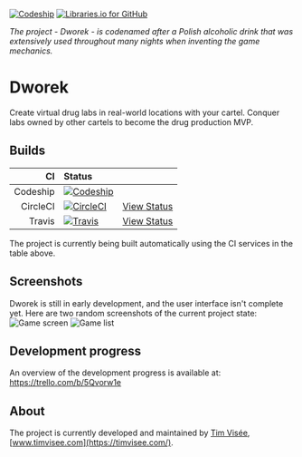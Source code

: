 [![Codeship](https://img.shields.io/codeship/f4078120-8526-0134-2eee-0ea196d1355a/master.svg)](https://codeship.com/projects/183333)
[![Libraries.io for GitHub](https://img.shields.io/librariesio/github/timvisee/Dworek.svg)](https://libraries.io/github/timvisee/Dworek)

*The project - Dworek - is codenamed after a Polish alcoholic drink that was extensively used throughout many nights when inventing the game mechanics.*

# Dworek
Create virtual drug labs in real-world locations with your cartel.
Conquer labs owned by other cartels to become the drug production MVP.

## Builds
|CI|Status| |
|---:|:---|:---|
|Codeship|[![Codeship](https://img.shields.io/codeship/f4078120-8526-0134-2eee-0ea196d1355a/master.svg)](https://codeship.com/projects/183333)||
|CircleCI|[![CircleCI](https://img.shields.io/circleci/project/github/timvisee/Dworek.svg)](https://circleci.com/gh/timvisee/Dworek)|[View Status](https://circleci.com/gh/timvisee/Dworek/)|
|Travis|[![Travis](https://img.shields.io/travis/timvisee/Dworek.svg)](https://travis-ci.org/timvisee/Dworek)|[View Status](https://travis-ci.org/timvisee/Dworek)|
The project is currently being built automatically using the CI services in the table above.

## Screenshots
Dworek is still in early development, and the user interface isn't complete yet.
Here are two random screenshots of the current project state:  
![Game screen](https://raw.githubusercontent.com/timvisee/Dworek/master/res/screenshot/GameScreen.png)
![Game list](https://raw.githubusercontent.com/timvisee/Dworek/master/res/screenshot/GameList.png)

## Development progress
An overview of the development progress is available at: https://trello.com/b/5Qvorw1e

## About
The project is currently developed and maintained by [Tim Visée](https://github.com/timvisee/), [www.timvisee.com](https://timvisee.com/).